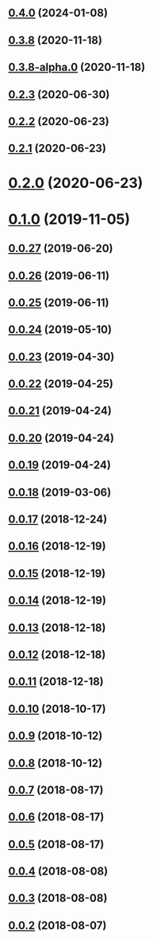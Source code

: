 ## [0.4.0](https://github.com/rentspree/tracker/compare/v0.3.8...v0.4.0) (2024-01-08)



## [0.3.8](https://github.com/rentspree/tracker/compare/v0.3.8-alpha.0...v0.3.8) (2020-11-18)



## [0.3.8-alpha.0](https://github.com/rentspree/tracker/compare/v0.3.7...v0.3.8-alpha.0) (2020-11-18)



## [0.2.3](https://github.com/rentspree/tracker/compare/v0.2.2...v0.2.3) (2020-06-30)



## [0.2.2](https://github.com/rentspree/tracker/compare/v0.2.1...v0.2.2) (2020-06-23)



## [0.2.1](https://github.com/rentspree/tracker/compare/v0.2.0...v0.2.1) (2020-06-23)



# [0.2.0](https://github.com/rentspree/tracker/compare/v0.1.0...v0.2.0) (2020-06-23)



# [0.1.0](https://github.com/rentspree/tracker/compare/0.0.27...0.1.0) (2019-11-05)



## [0.0.27](https://github.com/rentspree/tracker/compare/v0.0.26...v0.0.27) (2019-06-20)



## [0.0.26](https://github.com/rentspree/tracker/compare/v0.0.25...v0.0.26) (2019-06-11)



## [0.0.25](https://github.com/rentspree/tracker/compare/v0.0.24...v0.0.25) (2019-06-11)



## [0.0.24](https://github.com/rentspree/tracker/compare/v0.0.23...v0.0.24) (2019-05-10)



## [0.0.23](https://github.com/rentspree/tracker/compare/v0.0.22...v0.0.23) (2019-04-30)



## [0.0.22](https://github.com/rentspree/tracker/compare/v0.0.21...v0.0.22) (2019-04-25)



## [0.0.21](https://github.com/rentspree/tracker/compare/v0.0.20...v0.0.21) (2019-04-24)



## [0.0.20](https://github.com/rentspree/tracker/compare/v0.0.19...v0.0.20) (2019-04-24)



## [0.0.19](https://github.com/rentspree/tracker/compare/v0.0.18...v0.0.19) (2019-04-24)



## [0.0.18](https://github.com/rentspree/tracker/compare/v0.0.17...v0.0.18) (2019-03-06)



<a name="0.0.17"></a>
## [0.0.17](https://github.com/rentspree/tracker/compare/v0.0.16...v0.0.17) (2018-12-24)



<a name="0.0.16"></a>
## [0.0.16](https://github.com/rentspree/tracker/compare/v0.0.15...v0.0.16) (2018-12-19)



<a name="0.0.15"></a>
## [0.0.15](https://github.com/rentspree/tracker/compare/v0.0.14...v0.0.15) (2018-12-19)



<a name="0.0.14"></a>
## [0.0.14](https://github.com/rentspree/tracker/compare/v0.0.13...v0.0.14) (2018-12-19)



<a name="0.0.13"></a>
## [0.0.13](https://github.com/rentspree/tracker/compare/v0.0.12...v0.0.13) (2018-12-18)



<a name="0.0.12"></a>
## [0.0.12](https://github.com/rentspree/tracker/compare/v0.0.11...v0.0.12) (2018-12-18)



<a name="0.0.11"></a>
## [0.0.11](https://github.com/rentspree/tracker/compare/v0.0.10...v0.0.11) (2018-12-18)



<a name="0.0.10"></a>
## [0.0.10](https://github.com/rentspree/tracker/compare/v0.0.8...v0.0.10) (2018-10-17)



<a name="0.0.9"></a>
## [0.0.9](https://github.com/rentspree/tracker/compare/v0.0.8...v0.0.9) (2018-10-12)



<a name="0.0.8"></a>
## [0.0.8](https://github.com/rentspree/tracker/compare/v0.0.7...v0.0.8) (2018-10-12)



<a name="0.0.7"></a>
## [0.0.7](https://github.com/rentspree/tracker/compare/v0.0.6...v0.0.7) (2018-08-17)



<a name="0.0.6"></a>
## [0.0.6](https://github.com/rentspree/tracker/compare/v0.0.5...v0.0.6) (2018-08-17)



<a name="0.0.5"></a>
## [0.0.5](https://github.com/rentspree/tracker/compare/v0.0.4...v0.0.5) (2018-08-17)



<a name="0.0.4"></a>
## [0.0.4](https://github.com/rentspree/tracker/compare/v0.0.3...v0.0.4) (2018-08-08)



<a name="0.0.3"></a>
## [0.0.3](https://github.com/rentspree/tracker/compare/v0.0.2...v0.0.3) (2018-08-08)



<a name="0.0.2"></a>
## [0.0.2](https://github.com/rentspree/tracker/compare/v0.0.1...v0.0.2) (2018-08-07)




